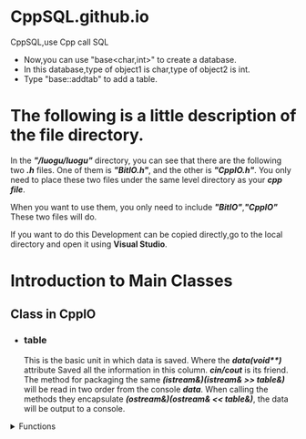 # CppSQL.github.io
CppSQL,use Cpp call SQL

- Now,you can use "base<char,int>" to create a database.
- In this database,type of object1 is char,type of object2 is int.
- Type "base::addtab" to add a table.

# The following is a little description of the file directory. 

In the ***"/luogu/luogu"*** directory,
you can see that there are the following two  ***.h*** files. 
One of them is ***"BitIO.h"***, and the other is ***"CppIO.h"***.
You only need to place these two files under the same level directory as your ***cpp file***. 
    
When you want to use them, you only need to include ***"BitIO"***,***"CppIO"*** These two files will do. 
    
If you want to do this Development can be copied directly,go to the local directory and open it using **Visual Studio**.     

# Introduction to Main Classes 
## Class in CppIO
- ### table
    This is the basic unit in which data is saved.
    Where the ***data(void\*\*)*** attribute Saved all the information in this column. 
    ***cin/cout*** is its friend. 
    The method for packaging the same 
    ***(istream&)(istream& >> table&)***
    will be read in two order from the console ***data***.
    When calling the methods they encapsulate 
    ***(ostream&)(ostream& << table&)***,
    the data will be output to a console. 
    
<details>
<summary>Functions</summary>
    
- ## addtab:
    This function can be used to create a new table in the database.
    
<details>
<summary>Source Code</summary>
    
```cpp
void addtab(table<T...> tab) {
        GetTyp<T...>(tab.data);
    }
```
</details>
- ## GetTab
    This function can match all tables that satisfy the condition. 
    
<details>
<summary>Source Code</summary>
    
```cpp
    template<typename r>
    vector<table<T...>> GetTab(string Name,r mb) {
        vector<table<T...>> ret;
        map<string, int> mm;
        cin.clear();
        cin.seekg(0L, ios::beg);
        string sgg("dsadsad");
        for (int i = 0; i < sizeof...(T); i++) {
            cin >> sgg;
            mm[sgg] = i+1;
            short a;
            cin >> a;
        }
        if (!(mm[sgg])) {
            throw string("There haven't name ") + Name;
        }
        table<T...> tab;
        for (ull re = 1; !(cin.eof()); re++) {
            cin >> tab;
            r id = tab.GetId<r>(mm[Name]-1);
            printf("RE:%llu Id:%c\n", re, id);
            if (id == mb) {
                ret.push_back(tab);
            }

        }
        return ret;
    }
```
        </details>
</details>
    
# namespace Typ:
```cpp
template<typename X, typename Y>
void h(void** data, X g, Y t) {
    data[0] = new X(g);
    data[1] = new Y(t);

    //cout << g << endl<< t;
}


template<typename X, typename ...Y>
void h(void** data, X g, Y... t) {
    //cout << g << endl;

    data[0] = new X(g);
    h(data + 1, t...);
}
namespace Typ {
    template<typename T>
    void GetCall(T Call, bool flg) {
        cout << Call;
        if (flg)
            cout << endl; 
        else 
            cout << ' ';
        return;
    }

    template<typename... T>
    struct TypSiz;
    template <typename T>
    struct TypSiz <T>{
        ull size;
        TypSiz(void f(ull,void**&),void**& c) {
            size = sizeof(T);
            f(size,c);
        }
        TypSiz() {
            size = sizeof(T);
        }
    };
    template <typename T,typename... I>
    struct TypSiz<T,I...> {
        ull size;
        TypSiz(void f(ull,void**&),void**& c) {
            size = sizeof(T);
            f(size,c);
            TypSiz<I...> n(f,c);
            size += n.size;
        }
        TypSiz() {
            size = sizeof(T);
            TypSiz<I...> n;
            size += n.size;
        }
    };
    template<typename... T>
    struct GetTyp;

    template<typename T>
    struct GetTyp<T> {
        GetTyp(void** data) {
            GetCall<T>((*((T*)data[0])), 1);
        }
    };

    template<typename T, typename... I>
    struct GetTyp<T, I...> {
        GetTyp(void** data)
        {
            GetCall<T>((*((T*)data[0])), 0);
            GetTyp<I...> n(data + 1);
        }
    };

    template<typename... T>
    struct SetTyp;

    template<typename T>
    struct SetTyp<T> {
        SetTyp(void** data, istream& fin) {
            data[0] = new T;
            fin >> *((T*)data[0]);
        }
    };

    template<typename T, typename... I>
    struct SetTyp<T, I...> {
        SetTyp(void** data, istream& fin) {
            data[0] = new T;
            fin >> *((T*)data[0]);
            SetTyp<I...>(data + 1, fin);
        }
    };
}
```


# The following is a description of the functions of each function api interface. 
# CppIO
    

    
# BitIO
    
<details>
    <summary>open</summary>
    
- ## btab
    
</details>
